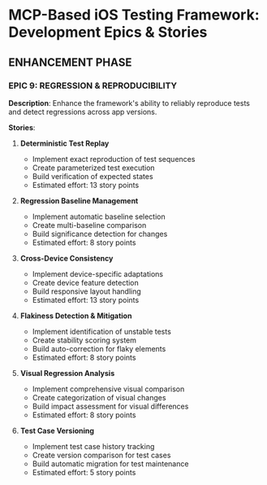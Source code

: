 # MCP-Based iOS Testing Framework: Development Epics & Stories

## ENHANCEMENT PHASE

### EPIC 9: REGRESSION & REPRODUCIBILITY

**Description**: Enhance the framework's ability to reliably reproduce tests and detect regressions across app versions.

**Stories**:

1. **Deterministic Test Replay**
   - Implement exact reproduction of test sequences
   - Create parameterized test execution
   - Build verification of expected states
   - Estimated effort: 13 story points

2. **Regression Baseline Management**
   - Implement automatic baseline selection
   - Create multi-baseline comparison
   - Build significance detection for changes
   - Estimated effort: 8 story points

3. **Cross-Device Consistency**
   - Implement device-specific adaptations
   - Create device feature detection
   - Build responsive layout handling
   - Estimated effort: 13 story points

4. **Flakiness Detection & Mitigation**
   - Implement identification of unstable tests
   - Create stability scoring system
   - Build auto-correction for flaky elements
   - Estimated effort: 8 story points

5. **Visual Regression Analysis**
   - Implement comprehensive visual comparison
   - Create categorization of visual changes
   - Build impact assessment for visual differences
   - Estimated effort: 8 story points

6. **Test Case Versioning**
   - Implement test case history tracking
   - Create version comparison for test cases
   - Build automatic migration for test maintenance
   - Estimated effort: 5 story points
